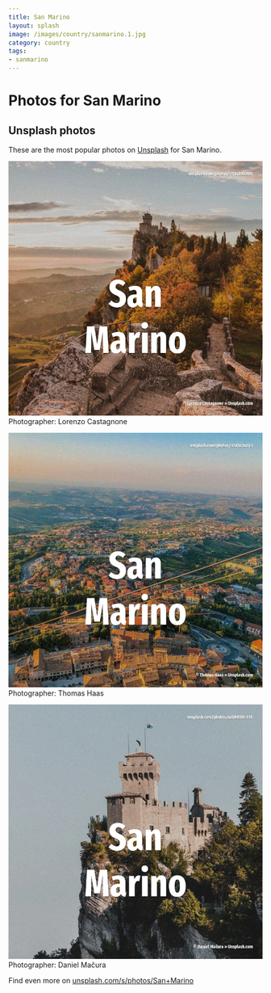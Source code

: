 ```yaml
---
title: San Marino
layout: splash
image: /images/country/sanmarino.1.jpg
category: country
tags:
- sanmarino
---
```

# Photos for San Marino
 
## Unsplash photos
These are the most popular photos on [Unsplash](https://unsplash.com) for San Marino.
 
![San Marino](/images/country/sanmarino.1.jpg)
Photographer:  Lorenzo Castagnone
 
![San Marino](/images/country/sanmarino.2.jpg)
Photographer:  Thomas Haas
 
![San Marino](/images/country/sanmarino.3.jpg)
Photographer:  Daniel Mačura
 
Find even more on [unsplash.com/s/photos/San+Marino](https://unsplash.com/s/photos/San+Marino)
 
